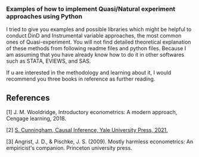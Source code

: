 ### Examples of how to implement Quasi/Natural experiment approaches using Python 

I tried to give you examples and possible libraries which might be helpful to conduct DinD and Instrumental variable approaches, the most common ones of Quasi-experiment. 
You will not find detailed theoretical explanation of these methods from following readme files and python files. Because I am assuming that you have already know how to do it in other softwares such as STATA, EVIEWS, and SAS. 

If u are interested in the methodology and learning about it, I would recommend you three books in reference as further reading.


## References

[1] 	J. M. Wooldridge, Introductory econometrics: A modern approach, Cengage learning, 2018. 

[2] 	[S. Cunningham, Causal Inference, Yale University Press, 2021.](https://mixtape.scunning.com/)

[3]   Angrist, J. D., & Pischke, J. S. (2009). Mostly harmless econometrics: An empiricist's companion. Princeton university press.

